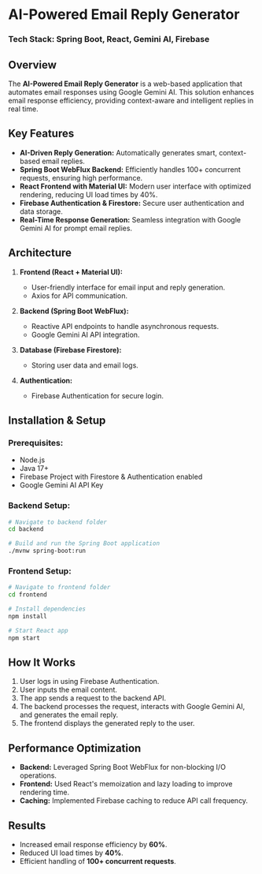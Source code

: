 # AI-Powered Email Reply Generator

### Tech Stack: Spring Boot, React, Gemini AI, Firebase

## Overview
The **AI-Powered Email Reply Generator** is a web-based application that automates email responses using Google Gemini AI. This solution enhances email response efficiency, providing context-aware and intelligent replies in real time.

## Key Features
- **AI-Driven Reply Generation:** Automatically generates smart, context-based email replies.
- **Spring Boot WebFlux Backend:** Efficiently handles 100+ concurrent requests, ensuring high performance.
- **React Frontend with Material UI:** Modern user interface with optimized rendering, reducing UI load times by 40%.
- **Firebase Authentication & Firestore:** Secure user authentication and data storage.
- **Real-Time Response Generation:** Seamless integration with Google Gemini AI for prompt email replies.

## Architecture
1. **Frontend (React + Material UI):**
   - User-friendly interface for email input and reply generation.
   - Axios for API communication.

2. **Backend (Spring Boot WebFlux):**
   - Reactive API endpoints to handle asynchronous requests.
   - Google Gemini AI API integration.

3. **Database (Firebase Firestore):**
   - Storing user data and email logs.

4. **Authentication:**
   - Firebase Authentication for secure login.

## Installation & Setup
### Prerequisites:
- Node.js
- Java 17+
- Firebase Project with Firestore & Authentication enabled
- Google Gemini AI API Key

### Backend Setup:
```bash
# Navigate to backend folder
cd backend

# Build and run the Spring Boot application
./mvnw spring-boot:run
```

### Frontend Setup:
```bash
# Navigate to frontend folder
cd frontend

# Install dependencies
npm install

# Start React app
npm start
```

## How It Works
1. User logs in using Firebase Authentication.
2. User inputs the email content.
3. The app sends a request to the backend API.
4. The backend processes the request, interacts with Google Gemini AI, and generates the email reply.
5. The frontend displays the generated reply to the user.

## Performance Optimization
- **Backend:** Leveraged Spring Boot WebFlux for non-blocking I/O operations.
- **Frontend:** Used React's memoization and lazy loading to improve rendering time.
- **Caching:** Implemented Firebase caching to reduce API call frequency.

## Results
- Increased email response efficiency by **60%**.
- Reduced UI load times by **40%**.
- Efficient handling of **100+ concurrent requests**.


